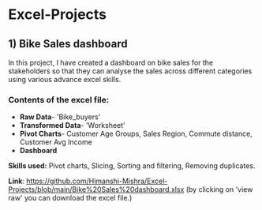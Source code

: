 # Excel-Projects 

## 1) Bike Sales dashboard

In this project, I have created a dashboard on bike sales for the stakeholders so that they can analyse the sales across different categories using various advance excel skills.

### Contents of the excel file: 
- **Raw Data**- 'Bike_buyers' 
- **Transformed Data**- 'Worksheet' 
- **Pivot Charts**-  Customer Age Groups, Sales Region, Commute distance, Customer Avg Income 
- **Dashboard**

**Skills used:** Pivot charts, Slicing, Sorting and filtering, Removing duplicates.

**Link**: https://github.com/Himanshi-Mishra/Excel-Projects/blob/main/Bike%20Sales%20dashboard.xlsx (by clicking on 'view raw' you can download the excel file.)
